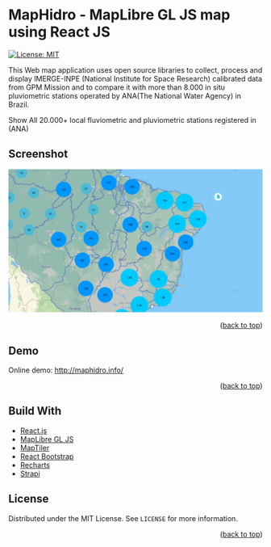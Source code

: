 # MapHidro - MapLibre GL JS map using React JS

[![License: MIT](https://img.shields.io/badge/License-MIT-yellow.svg)](https://opensource.org/licenses/MIT)

This Web map application uses open source libraries to collect, process and display IMERGE-INPE (National Institute for Space Research) calibrated data from GPM Mission and to compare it with more than 8.000 in situ pluviometric stations operated by ANA(The National Water Agency) in Brazil.

Show All 20.000+ local fluviometric and pluviometric stations registered in (ANA)

## Screenshot

![react maplibre MapHidroCharts](/assets/mapzoom.gif "MapHidroCharts")

<p align="right">(<a href="#top">back to top</a>)</p>

## Demo

Online demo: http://maphidro.info/

<p align="right">(<a href="#top">back to top</a>)</p>

## Build With

- [React.js](https://reactjs.org/)
- [MapLibre GL JS](https://maplibre.org/)
- [MapTiler](https://www.maptiler.com/)
- [React Bootstrap](https://react-bootstrap.github.io/)
- [Recharts](https://recharts.org/en-US/)
- [Strapi](https://strapi.io//)

<!-- LICENSE -->

## License

Distributed under the MIT License. See `LICENSE` for more information.

<p align="right">(<a href="#top">back to top</a>)</p>
